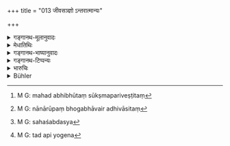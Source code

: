 +++
title = "013 जीवसञ्ज्ञो ऽन्तरात्मान्यः"

+++

<details><summary>गङ्गानथ-मूलानुवादः</summary>

An inner ‘self,’ called ‘Jīva,’ ‘Soul,’ is different,—generated along with all embodied beings, through which one experiences pleasure and fain during the several births.—(13)
</details>

<details><summary>मेधातिथिः</summary>

किं पुनर् अयं जीवो नाम यावता क्षेत्रज्ञम् एव जीवं मन्यन्ते । द्वौ चात्रोपलभ्येते- शरीरम् अहंप्रत्ययविज्ञेयश् **चान्तरात्मा** । ततो **ऽन्यः** कश्चिज् जीवो नाम । 

- <u>केचित्</u> तावद् आहुः महदादिभूतसूक्ष्मपरिवेष्टितं[^४३] लिङ्गं यत् पठ्यते "संसरति निरुपभोगं भावैर् अधिवासितं[^४४] लिङ्गम्" (साम्क् ४०) इति । **येने**तिकरणत्वं च वेदनं प्रति तस्योपपद्यते । तद् धि स्थूलभूतानाम् आश्रयः, तस्यैव शरीराख्यबाह्यभूताश्रयत्वात् । शरीरे च सत्य् आत्मनः सुखदुःखभोक्तृत्वम् । अतो **येनेति** करणविभक्त्योच्यते । 


[^४४]:
     M G: nānārūpaṃ bhogabhāvair adhivāsitaṃ


[^४३]:
     M G: mahad abhibhūtaṃ sūkṣmapariveṣṭitaṃ

- <u>अन्ये</u> तु मन्यन्ते- अन्तःकरणं मनोबुद्ध्यहंकाररूपं जीवः । तस्य चान्तःकरणसंज्ञत्वाद् युक्त एव करणविभक्त्या निर्देशः । 

- **अन्तरात्म**शब्दश् च तादर्थ्याद् युक्त एव । **सहज**शब्दश् च[^४५] आ मोक्षप्राप्तेर् आ प्रलयाच् च तदवियोगेन[^४६] ॥ १२.१३ ॥


[^४६]:
     M G: tad api yogena


[^४५]:
     M G: sahaśabdasya
</details>

<details><summary>गङ्गानथ-भाष्यानुवादः</summary>

“What is this that is called ‘*Jīva*’ or ‘Soul?’ People regard the
‘Conscious Being’ (Kṣetrajña) as the ‘Jīva.’ Only two beings are
generally recognised—the Body and the Inner Soul known as the ‘I’ the
‘*Jīva*’ spoken of here is apparently different from these two.”

Some people explain that what is called ‘*Jīva*,’ ‘Soul,’ here, is the
Subtle Body made up of the ‘Great Principle’ (*Mahat* of the Sāṅkhyas)
and the rudimentary elements, which has been described as the Subtle
Body, ‘migrating, without experiencing, and invested with impressions’
(*Sāṅkhya-kārikā*). The term ‘*yena*,’ ‘*through which*,’ speaks of this
as if it were the ‘instrument’ of the act of experiencing; and this can
apply only to the said Subtle Body; as it serves as the substratum of
the grosser material substances, being as it is, the substratum of the
material body itself. It is only when the Body is there that the Self
can feel pleasure and pain; and this is what is expressed by the
instrumental ending in ‘*yena*,’ ‘through which.’

Others however think that it is the ‘Internal Organ,’ consisting of
*Intelligence*, (*Buddhi*), *Mind* (*Manas*) and *I-notion*
(*Ahaṅkāra*), that is spoken of here as ‘*Jīva*.’ And since this is an
‘Internal *organ*,’ it is only right that it should be spoken of by
means of the Instrumental ending.

That this should be called the ‘*inner self*’ is also quite right, since
it subserves the purposes of the Self.

‘*Generated along with*.’—This means that it remains attached to the
Self till Final Liberation, and is never separated from him till Final
Dissolution.—(13)
</details>

<details><summary>गङ्गानथ-टिप्पन्यः</summary>

‘*Jīvasaṃjñaḥ*’.—Nandana is again misrepresented by Buhler; his words
are ‘*Jīvāt saṃjñā jñānam yasya*,’ which means ‘that which derives
consciousness from the *Jīva*,’ and not ‘who fully knows the Jīvas,’ as
Buhler puts it.
</details>

<details><summary>भारुचिः</summary>

**येनेति** तृतीयया कारणोपदेशात् मन इदं विज्ञेयम् अन्तःकरणत्वात् । जीवशब्देनेति । आत्मग्रहणं चामोक्षप्राप्तेर् आ प्रलयाच् च तदवियोगो यस्मात् । एवं च तस्य कारणनिर्देशो येन वेदयते क्षेत्रज्ञः सुखदुःखम् इति । बुद्धिर् इत्य् अपरे । श्रोत्रादिप्राणादिसमूहो लिङ्गाख्य इत्य् अन्ये । अन्तःकरणपक्षे च क्षेत्रज्ञस्योपलब्धौ कारणम् इदं निर्दिश्यत इत्य् अविप्रतिपत्तिः ॥ १२.१३ ॥
</details>

<details><summary>Bühler</summary>

013	Another internal Self that is generated with all embodied (Kshetragnas) is called Giva, through which (the Kshetragna) becomes sensible of all pleasure and pain in (successive) births.
</details>
